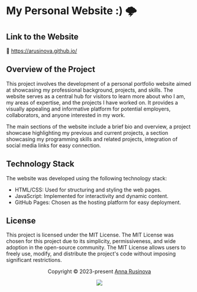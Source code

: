 # My Personal Website :) 🌩

## Link to the Website
🌿  https://arusinova.github.io/


## Overview of the Project
This project involves the development of a personal portfolio website aimed at showcasing my professional background, projects, and skills. The website serves as a central hub for visitors to learn more about who I am, my areas of expertise, and the projects I have worked on. It provides a visually appealing and informative platform for potential employers, collaborators, and anyone interested in my work.

The main sections of the website include a brief bio and overview, a project showcase highlighting my previous and current projects, a section showcasing my programming skills and related projects, integration of social media links for easy connection.


## Technology Stack
The website was developed using the following technology stack:
- HTML/CSS: Used for structuring and styling the web pages.
- JavaScript: Implemented for interactivity and dynamic content.
- GitHub Pages: Chosen as the hosting platform for easy deployment.


## License
This project is licensed under the MIT License. The MIT License was chosen for this project due to its simplicity, permissiveness, and wide adoption in the open-source community. The MIT License allows users to freely use, modify, and distribute the project's code without imposing significant restrictions.

<p align="center">Copyright &copy; 2023-present <a href="https://github.com/arusinova" target="_blank">Anna Rusinova</a>
<p align="center"><a href="https://github.com/catppuccin/catppuccin/blob/main/LICENSE"><img src="https://img.shields.io/static/v1.svg?style=for-the-badge&label=License&message=MIT&logoColor=d9e0ee&colorA=363a4f&colorB=b7bdf8"/></a></p>
